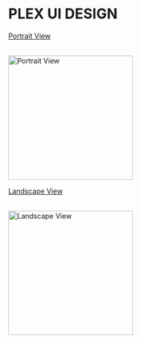 # PLEX UI DESIGN

<p align="left"> <u>Portrait View</u> </p><br>
<img src="https://user-images.githubusercontent.com/77487432/106153387-7fb48580-61a4-11eb-95f7-46270c1a0d1e.PNG"  alt="Portrait View" width="250">
<p align="left"> <u>Landscape View</u> </p><br>
<img src="https://user-images.githubusercontent.com/77487432/106153539-a96dac80-61a4-11eb-8259-b261963fe98d.PNG"  alt="Landscape View" width="250">

